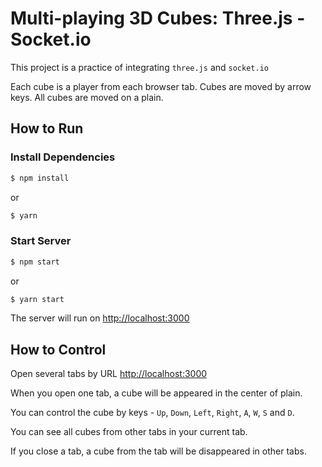 # Multi-playing 3D Cubes: Three.js - Socket.io

This project is a practice of integrating `three.js` and `socket.io` 

Each cube is a player from each browser tab. Cubes are moved by arrow keys. All cubes are moved on a plain. 

## How to Run
### Install Dependencies

```bash
$ npm install
```
or
```bash
$ yarn
```

### Start Server
```bash
$ npm start
```
or
```bash
$ yarn start
```
The server will run on [http://localhost:3000](http://localhost:3000)

## How to Control
Open several tabs by URL [http://localhost:3000](http://localhost:3000)

When you open one tab, a cube will be appeared in the center of plain.

You can control the cube by keys - `Up`, `Down`, `Left`, `Right`, `A`, `W`, `S` and `D`.

You can see all cubes from other tabs in your current tab.

If you close a tab, a cube from the tab will be disappeared in other tabs.
